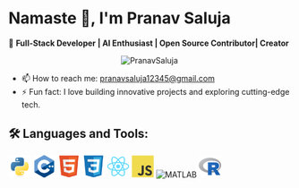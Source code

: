 # Namaste 🙏, I'm Pranav Saluja

 🚀 **Full-Stack Developer | AI Enthusiast | Open Source Contributor| Creator**

<p align="center"> <img src="https://komarev.com/ghpvc/?username=PranavSaluja&label=Profile%20views&color=brightgreen&style=flat" alt="PranavSaluja" /> 

* 📫 How to reach me: pranavsaluja12345@gmail.com
* ⚡ Fun fact: I love building innovative projects and exploring cutting-edge tech.



## 🛠️ Languages and Tools:
<p align="left">
  <img src="https://raw.githubusercontent.com/devicons/devicon/master/icons/python/python-original.svg" alt="Python" width="40" height="40"/>
  <img src="https://raw.githubusercontent.com/devicons/devicon/master/icons/cplusplus/cplusplus-original.svg" alt="C++" width="40" height="40"/>
  <img src="https://raw.githubusercontent.com/devicons/devicon/master/icons/html5/html5-original.svg" alt="HTML" width="40" height="40"/>
  <img src="https://raw.githubusercontent.com/devicons/devicon/master/icons/css3/css3-original.svg" alt="CSS" width="40" height="40"/>
  <img src="https://raw.githubusercontent.com/devicons/devicon/master/icons/react/react-original.svg" alt="React" width="40" height="40"/>
  <img src="https://raw.githubusercontent.com/devicons/devicon/master/icons/javascript/javascript-original.svg" alt="JavaScript" width="40" height="40"/>
  <img src="https://upload.wikimedia.org/wikipedia/commons/2/21/Matlab_Logo.png" alt="MATLAB" width="40" height="40"/>
  <img src="https://raw.githubusercontent.com/devicons/devicon/master/icons/r/r-original.svg" alt="R" width="40" height="40"/>
</p>

